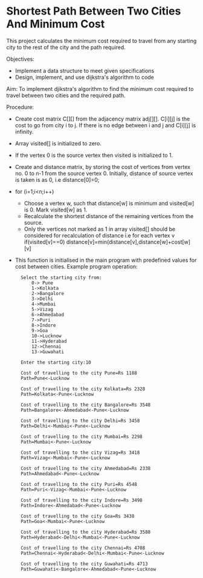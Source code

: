 # Shortest Path Between Two Cities And Minimum Cost 
This project calculates the minimum cost required to travel from any starting city to the rest of the city and the path required.  

Objectives:  
  - Implement a data structure to meet given specifications
  - Design, implement, and use dijkstra's algorithm to code  

Aim: To implement djikstra's algorithm to find the minimum cost required to travel between two cities and the required path.  

Procedure:  
  - Create cost matrix C[][] from the adjacency matrix adj[][]. C[i][j] is the cost to go from city i to j. If there is no edge between i and j and C[i][j] is infinity.
  - Array visited[] is initialized to zero.
  - If the vertex 0 is the source vertex then visited is initialized to 1.
  -  Create and distance matrix, by storing the cost of vertices from vertex no. 0 to n-1 from the source vertex 0. Initially, distance of source vertex is taken is as 0, i.e distance[0]=0;
  - for (i=1;i<n;i++)
    - Choose a vertex w, such that distance[w] is minimum and visited[w] is 0. Mark visited[w] as 1.
    - Recalculate the shortest distance of the remaining vertices from the source.
    - Only the vertices not marked as 1 in array visited[] should be considered for recalculation of distance i.e for each vertex v if(visited[v]==0) distance[v]=min(distance[v],distance[w]+cost[w][v]
  - This function is initialised in the main program with predefined values for cost between cities. Example program operation:
          
          Select the starting city from:
              0-> Pune
              1->Kolkata
              2->Bangalore
              3->Delhi
              4->Mumbai
              5->Vizag
              6->Ahmedabad
              7->Puri
              8->Indore
              9->Goa
              10->Lucknow
              11->Hyderabad
              12->Chennai
              13->Guwahati

          Enter the starting city:10

          Cost of travelling to the city Pune=Rs 1188
          Path=Pune<-Lucknow

          Cost of travelling to the city Kolkata=Rs 2328
          Path=Kolkata<-Pune<-Lucknow

          Cost of travelling to the city Bangalore=Rs 3548
          Path=Bangalore<-Ahmedabad<-Pune<-Lucknow

          Cost of travelling to the city Delhi=Rs 3458
          Path=Delhi<-Mumbai<-Pune<-Lucknow

          Cost of travelling to the city Mumbai=Rs 2298
          Path=Mumbai<-Pune<-Lucknow

          Cost of travelling to the city Vizag=Rs 3418
          Path=Vizag<-Mumbai<-Pune<-Lucknow

          Cost of travelling to the city Ahmedabad=Rs 2338
          Path=Ahmedabad<-Pune<-Lucknow

          Cost of travelling to the city Puri=Rs 4548
          Path=Puri<-Vizag<-Mumbai<-Pune<-Lucknow

          Cost of travelling to the city Indore=Rs 3498
          Path=Indore<-Ahmedabad<-Pune<-Lucknow

          Cost of travelling to the city Goa=Rs 3438
          Path=Goa<-Mumbai<-Pune<-Lucknow

          Cost of travelling to the city Hyderabad=Rs 3588
          Path=Hyderabad<-Delhi<-Mumbai<-Pune<-Lucknow

          Cost of travelling to the city Chennai=Rs 4708
          Path=Chennai<-Hyderabad<-Delhi<-Mumbai<-Pune<-Lucknow

          Cost of travelling to the city Guwahati=Rs 4713
          Path=Guwahati<-Bangalore<-Ahmedabad<-Pune<-Lucknow
          
